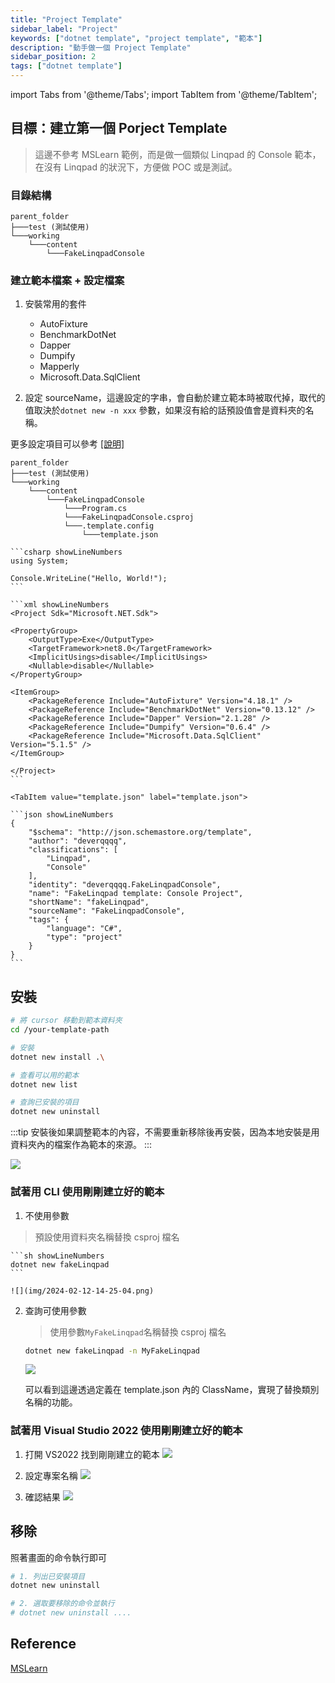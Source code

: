 ```yaml
---
title: "Project Template"
sidebar_label: "Project"
keywords: ["dotnet template", "project template", "範本"]
description: "動手做一個 Project Template"
sidebar_position: 2
tags: ["dotnet template"]
---
```


import Tabs from '@theme/Tabs';
import TabItem from '@theme/TabItem';

## 目標：建立第一個 Porject Template

> 這邊不參考 MSLearn 範例，而是做一個類似 Linqpad 的 Console 範本，在沒有 Linqpad 的狀況下，方便做 POC 或是測試。

### 目錄結構

```
parent_folder
├───test (測試使用)
└───working
    └───content
        └───FakeLinqpadConsole
```

### 建立範本檔案 + 設定檔案

1. 安裝常用的套件
    - AutoFixture
    - BenchmarkDotNet
    - Dapper
    - Dumpify
    - Mapperly
    - Microsoft.Data.SqlClient

2. 設定 sourceName，這邊設定的字串，會自動於建立範本時被取代掉，取代的值取決於`dotnet new -n xxx` 參數，如果沒有給的話預設值會是資料夾的名稱。

更多設定項目可以參考 [[說明]](09_conf.md)
```
parent_folder
├───test (測試使用)
└───working
    └───content
        └───FakeLinqpadConsole
            └───Program.cs
            └───FakeLinqpadConsole.csproj
            └───.template.config
                └───template.json
```

<Tabs>
  <TabItem value="Program.cs" label="Program.cs" default>

    ```csharp showLineNumbers
    using System;

    Console.WriteLine("Hello, World!");
    ```
  </TabItem>

  <TabItem value="FakeLinqpadConsole.csproj" label="FakeLinqpadConsole.csproj">

    ```xml showLineNumbers
    <Project Sdk="Microsoft.NET.Sdk">

    <PropertyGroup>
        <OutputType>Exe</OutputType>
        <TargetFramework>net8.0</TargetFramework>
        <ImplicitUsings>disable</ImplicitUsings>
        <Nullable>disable</Nullable>
    </PropertyGroup>

    <ItemGroup>
        <PackageReference Include="AutoFixture" Version="4.18.1" />
        <PackageReference Include="BenchmarkDotNet" Version="0.13.12" />
        <PackageReference Include="Dapper" Version="2.1.28" />
        <PackageReference Include="Dumpify" Version="0.6.4" />
        <PackageReference Include="Microsoft.Data.SqlClient" Version="5.1.5" />
    </ItemGroup>

    </Project>
    ```
  </TabItem>

    <TabItem value="template.json" label="template.json">

    ```json showLineNumbers
    {
        "$schema": "http://json.schemastore.org/template",
        "author": "deverqqqq",
        "classifications": [
            "Linqpad",
            "Console"
        ],
        "identity": "deverqqqq.FakeLinqpadConsole",
        "name": "FakeLinqpad template: Console Project",
        "shortName": "fakeLinqpad",
        "sourceName": "FakeLinqpadConsole",
        "tags": {
            "language": "C#",
            "type": "project"
        }
    }
    ```
  </TabItem>
</Tabs>

## 安裝

```sh showLineNumbers
# 將 cursor 移動到範本資料夾
cd /your-template-path

# 安裝
dotnet new install .\

# 查看可以用的範本
dotnet new list

# 查詢已安裝的項目
dotnet new uninstall
```

:::tip
安裝後如果調整範本的內容，不需要重新移除後再安裝，因為本地安裝是用資料夾內的檔案作為範本的來源。
:::

![](img/2024-02-12-14-18-13.png)

### 試著用 CLI 使用剛剛建立好的範本

1. 不使用參數
> 預設使用資料夾名稱替換 csproj 檔名

    ```sh showLineNumbers
    dotnet new fakeLinqpad
    ```
    
    ![](img/2024-02-12-14-25-04.png)

2. 查詢可使用參數
    > 使用參數`MyFakeLinqpad`名稱替換 csproj 檔名

    ```sh showLineNumbers
    dotnet new fakeLinqpad -n MyFakeLinqpad
    ```

    ![](img/2024-02-12-14-28-29.png)

    可以看到這邊透過定義在 template.json 內的 ClassName，實現了替換類別名稱的功能。

### 試著用 Visual Studio 2022 使用剛剛建立好的範本

1. 打開 VS2022 找到剛剛建立的範本
   ![](img/image.png)

2. 設定專案名稱
   ![](img/2024-02-12-15-04-40.png)

3. 確認結果
   ![](img/2024-02-12-15-08-00.png)

## 移除

照著畫面的命令執行即可

```sh showLineNumbers
# 1. 列出已安裝項目
dotnet new uninstall

# 2. 選取要移除的命令並執行
# dotnet new uninstall ....
```

## Reference

[MSLearn](https://learn.microsoft.com/zh-tw/dotnet/core/tutorials/cli-templates-create-project-template)
